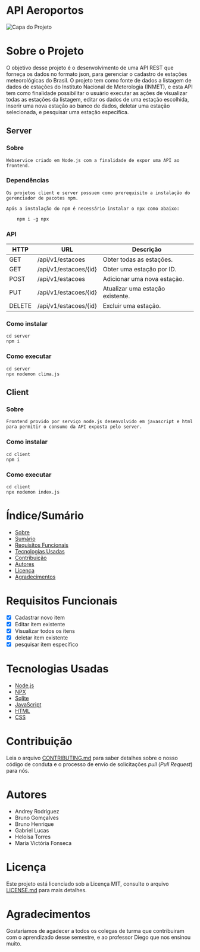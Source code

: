# API Aeroportos

![Capa do Projeto](https://www.astera.com/wp-content/uploads/2020/01/rest.png)

# Sobre o Projeto

O objetivo desse projeto é o desenvolvimento de uma API REST que forneça os dados no formato json, para gerenciar o cadastro de estações meteorológicas do Brasil. O projeto tem como fonte de dados a listagem de dados de estações do Instituto Nacional de Meterologia (INMET), e esta API tem como finalidade possibilitar o usuário executar as ações de visualizar todas as estações da listagem, editar os dados de uma estação escolhida, inserir uma nova estação ao banco de dados, deletar uma estação selecionada, e pesquisar uma estação específica.

## Server

### Sobre
    Webservice criado em Node.js com a finalidade de expor uma API ao frontend. 

### Dependências
    Os projetos client e server possuem como prerequisito a instalação do gerenciador de pacotes npm.

    Após a instalação do npm é necessário instalar o npx como abaixo:

```
    npm i -g npx
```

### API

|HTTP| URL  | Descrição  | 
|---|---|---|
| GET  | /api/v1/estacoes  | Obter todas as estações.| 
| GET  |  /api/v1/estacoes/{id} | Obter uma estação por ID. |  
| POST | /api/v1/estacoes | Adicionar uma nova estação. |  
| PUT | /api/v1/estacoes/{id} | Atualizar uma estação existente.|  
| DELETE | /api/v1/estacoes/{id} | Excluir uma estação.|  


### Como instalar

    cd server 
    npm i

### Como executar

    cd server 
    npx nodemon clima.js

## Client

### Sobre

    Frontend provido por serviço node.js desenvolvido em javascript e html para permitir o consumo da API exposta pelo server. 

### Como instalar

    cd client 
    npm i

### Como executar

    cd client 
    npx nodemon index.js


# Índice/Sumário

* [Sobre](#sobre-o-projeto)
* [Sumário](#índice/sumário)
* [Requisitos Funcionais](#requisitos-funcionais)
* [Tecnologias Usadas](#tecnologias-usadas)
* [Contribuição](#contribuição)
* [Autores](#autores)
* [Licença](#licença)
* [Agradecimentos](#agradecimentos)


# Requisitos Funcionais 

- [x] Cadastrar novo item
- [x] Editar item existente
- [x] Visualizar todos os itens
- [x] deletar item existente
- [x] pesquisar item específico

# Tecnologias Usadas

- [Node.js](https://nodejs.org/en/)
- [NPX](https://www.npmjs.com/package/npx)
- [Sqlite](https://www.sqlite.org/index.html)
- [JavaScript](https://www.javascript.com/)
- [HTML](https://developer.mozilla.org/pt-BR/docs/Web/HTML)
- [CSS](https://developer.mozilla.org/pt-BR/docs/Web/CSS)

# Contribuição

Leia o arquivo [CONTRIBUTING.md](CONTRIBUTING.md) para saber detalhes sobre o nosso código de conduta e o processo de envio de solicitações *pull* (*Pull Request*) para nós.

# Autores

* Andrey Rodriguez
* Bruno Gomçalves
* Bruno Henrique
* Gabriel Lucas
* Heloísa Torres
* Maria Victória Fonseca

# Licença

Este projeto está licenciado sob a Licença MIT,  consulte o arquivo [LICENSE.md](LICENSE.md) para mais detalhes.

# Agradecimentos

Gostaríamos de agadecer a todos os colegas de turma que contribuiram com o aprendizado desse semestre, e ao professor Diego que nos ensinou muito.